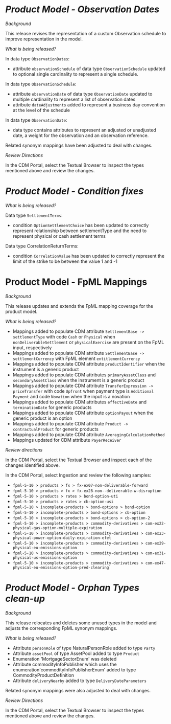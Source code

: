 # *Product Model - Observation Dates*

_Background_

This release revises the representation of a custom Observation schedule to improve representation in the model.

_What is being released?_

In data type `ObservationDates`:

- attribute `observationSchedule` of data type `ObservationSchedule` updated to optional single cardinality to represent a single schedule.

In data type `ObservationSchedule`:

- attribute `observationDate` of data type `ObservationDate` updated to multiple cardinality to represent a list of observation dates
- attribute `dateAdjustments` added to represent a business day convention at the level of the schedule

In data type `ObservationDate`:

- data type contains attributes to represent an adjusted or unadjusted date, a weight for the observation and an observation reference.

Related synonym mappings have been adjusted to deal with changes.

_Review Directions_

In the CDM Portal, select the Textual Browser to inspect the types mentioned above and review the changes.

# *Product Model - Condition fixes*

_What is being released?_

Data type `SettlementTerms`:

- condition `OptionSettlementChoice` has been updated to correctly represent relationship between settlementType and the need to represent physical or cash settlement terms

Data type CorrelationReturnTerms:

- condition `CorrelationValue` has been updated to correctly represent the limit of the strike to be between the value 1 and -1

# Product Model - FpML Mappings

_Background_

This release updates and extends the FpML mapping coverage for the product model.

_What is being released?_

* Mappings added to populate CDM attribute `SettlementBase -> settlementType` with code `Cash` or `Physical` when `nonDeliverableSettlement` or `physicalExercise` are present on the FpML input, respectively
* Mappings added to populate CDM attribute `SettlementBase -> settlementCurrency` with FpML element `entitlementCurrency`
* Mappings added to populate CDM attribute `productIdentifier` when the  instrument is a generic product
* Mappings added to populate CDM attributes `primaryAssetClass` and `secondaryAssetClass` when the  instrument is a generic product
* Mappings added to populate CDM attribute `TransferExpression -> priceTransfer` with code `Upfront` when payment type is `Additional Payment` and code `Novation` when the input is a novation
* Mappings added to populate CDM attributes `effectiveDate` and `terminationDate` for generic products
* Mappings added to populate CDM attribute `optionPayout` when the generic product is an option
* Mappings added to populate CDM attribute `Product -> contractualProduct` for generic products
* Mappings added to populate CDM attribute `AveragingCalculationMethod`
* Mappings updated for CDM attribute `PayerReceiver`

_Review directions_

In the CDM Portal, select the Textual Browser and inspect each of the changes identified above.

In the CDM Portal, select Ingestion and review the following samples: 

* `fpml-5-10 > products > fx > fx-ex07-non-deliverable-forward`
* `fpml-5-10 > products > fx > fx-ex28-non--deliverable-w-disruption`
* `fpml-5-10 > products > rates > bond-option-uti`
* `fpml-5-10 > products > rates > cb-option-usi`
* `fpml-5-10 > incomplete-products > bond-options > bond-option`
* `fpml-5-10 > incomplete-products > bond-options > cb-option`
* `fpml-5-10 > incomplete-products > bond-options > cb-option-2`
* `fpml-5-10 > incomplete-products > commodity-derivatives > com-ex22-physical-gas-option-multiple-expiration`
* `fpml-5-10 > incomplete-products > commodity-derivatives > com-ex23-physical-power-option-daily-expiration-efet`
* `fpml-5-10 > incomplete-products > commodity-derivatives > com-ex29-physical-eu-emissions-option`
* `fpml-5-10 > incomplete-products > commodity-derivatives > com-ex31-physical-us-emissions-option`
* `fpml-5-10 > incomplete-products > commodity-derivatives > com-ex47-physical-eu-emissions-option-pred-clearing`

# *Product Model - Orphan Types clean-up*

_Background_

This release relocates and deletes some unused types in the model and adjusts the corresponding FpML synonym mappings.

_What is being released?_

- Attribute `personRole` of type NaturalPersonRole added to type `Party`
- Attribute `assetPool` of type AssetPool added to type `Product`
- Enumeration 'MortgageSectorEnum' was deleted
- Attribute commodityInfoPublisher which uses the enumeration'commodityInfoPublisherEnum' added to type CommodityProductDefinition
- Attribute `deliveryNearby` added to type `DeliveryDateParameters`

Related synonym mappings were also adjusted to deal with changes.

_Review Directions_

In the CDM Portal, select the Textual Browser to inspect the types mentioned above and review the changes.
